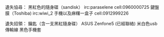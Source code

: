 遺失協尋：
黑紅色的隨身碟（sandisk） irc:paraselene cell:0960000725
鍵盤膜（Toshiba)          irc:wiwi_2
手機以及麻糬一盒子        cell:0912999226

遺失招領：
鑰匙（含一支黑紅隨身碟） 
ASUS Zenfone5 (已經聯絡)
米白色usb傳輸線
黑色手機套


